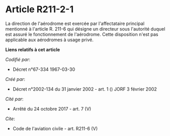 # Article R211-2-1

La direction de l'aérodrome est exercée par l'affectataire principal mentionné à l'article R. 211-6 qui désigne un directeur
sous l'autorité duquel est assuré le fonctionnement de l'aérodrome. Cette disposition n'est pas applicable aux aérodromes à
usage privé.

**Liens relatifs à cet article**

_Codifié par_:

  - Décret n°67-334 1967-03-30

_Créé par_:

  - Décret n°2002-134 du 31 janvier 2002 - art. 1 () JORF 3 février 2002

_Cité par_:

  - Arrêté du 24 octobre 2017 - art. 7 (V)

_Cite_:

  - Code de l'aviation civile - art. R211-6 (V)
